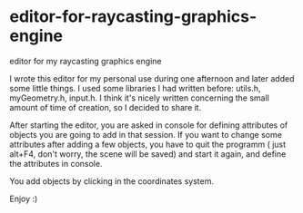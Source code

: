 # editor-for-raycasting-graphics-engine
editor for my raycasting graphics engine

I wrote this editor for my personal use during one afternoon and later added some little things.
I used some libraries I had written before: utils.h, myGeometry.h, input.h. 
I think it's nicely written concerning the small amount of time of creation, so I decided to share it.

After starting the editor, you are asked in console for defining attributes of objects you are going to add in that session.
If you want to change some attributes after adding a few objects, you have to quit the programm ( just alt+F4, don't worry, the scene will be saved) and start it again, and define the attributes in console.

You add objects by clicking in the coordinates system.

Enjoy :)
